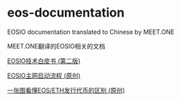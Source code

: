 # eos-documentation

EOSIO documentation translated to Chinese by MEET.ONE

MEET.ONE翻译的EOSIO相关的文档

[EOSIO技术白皮书 (第二版)](EOSIO-whitepaper-2.0-Chinese.md)

[EOSIO主网启动流程 (原创)](EOSIO-BIOS.md)

[一张图看懂EOS/ETH发行代币的区别 (原创)](EOS-TOKEN-FLOW.md)

